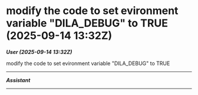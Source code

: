 <!-- Generated by SpecStory -->

# modify the code to set evironment variable "DILA_DEBUG" to TRUE (2025-09-14 13:32Z)

_**User (2025-09-14 13:32Z)**_

modify the code to set evironment variable "DILA_DEBUG" to TRUE

---

_**Assistant**_



---

